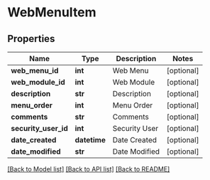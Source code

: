 # WebMenuItem

## Properties
Name | Type | Description | Notes
------------ | ------------- | ------------- | -------------
**web_menu_id** | **int** | Web Menu | [optional] 
**web_module_id** | **int** | Web Module | [optional] 
**description** | **str** | Description | [optional] 
**menu_order** | **int** | Menu Order | [optional] 
**comments** | **str** | Comments | [optional] 
**security_user_id** | **int** | Security User | [optional] 
**date_created** | **datetime** | Date Created | [optional] 
**date_modified** | **str** | Date Modified | [optional] 

[[Back to Model list]](../README.md#documentation-for-models) [[Back to API list]](../README.md#documentation-for-api-endpoints) [[Back to README]](../README.md)


